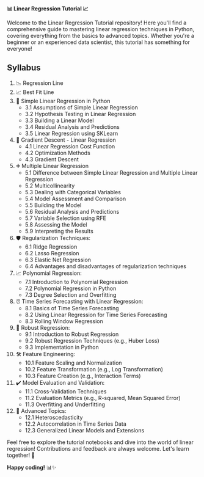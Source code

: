 **📊 Linear Regression Tutorial 📈**

Welcome to the Linear Regression Tutorial repository! Here you'll find a comprehensive guide to mastering linear regression techniques in Python, covering everything from the basics to advanced topics. Whether you're a beginner or an experienced data scientist, this tutorial has something for everyone!

## **Syllabus**

1. 📉 Regression Line
2. 📈 Best Fit Line
3. 🐍 Simple Linear Regression in Python
   - 3.1 Assumptions of Simple Linear Regression
   - 3.2 Hypothesis Testing in Linear Regression
   - 3.3 Building a Linear Model
   - 3.4 Residual Analysis and Predictions
   - 3.5 Linear Regression using SKLearn
4. 🔄 Gradient Descent - Linear Regression
   - 4.1 Linear Regression Cost Function
   - 4.2 Optimization Methods
   - 4.3 Gradient Descent
5. ➕ Multiple Linear Regression
   - 5.1 Difference between Simple Linear Regression and Multiple Linear Regression
   - 5.2 Multicollinearity
   - 5.3 Dealing with Categorical Variables
   - 5.4 Model Assessment and Comparison
   - 5.5 Building the Model
   - 5.6 Residual Analysis and Predictions
   - 5.7 Variable Selection using RFE
   - 5.8 Assessing the Model
   - 5.9 Interpreting the Results
6. 🛡️ Regularization Techniques:
   - 6.1 Ridge Regression
   - 6.2 Lasso Regression
   - 6.3 Elastic Net Regression
   - 6.4 Advantages and disadvantages of regularization techniques
7. 📈 Polynomial Regression:
   - 7.1 Introduction to Polynomial Regression
   - 7.2 Polynomial Regression in Python
   - 7.3 Degree Selection and Overfitting
8. ⏰ Time Series Forecasting with Linear Regression:
   - 8.1 Basics of Time Series Forecasting
   - 8.2 Using Linear Regression for Time Series Forecasting
   - 8.3 Rolling Window Regression
9. 🤖 Robust Regression:
   - 9.1 Introduction to Robust Regression
   - 9.2 Robust Regression Techniques (e.g., Huber Loss)
   - 9.3 Implementation in Python
10. 🛠️ Feature Engineering:
    - 10.1 Feature Scaling and Normalization
    - 10.2 Feature Transformation (e.g., Log Transformation)
    - 10.3 Feature Creation (e.g., Interaction Terms)
11. ✔️ Model Evaluation and Validation:
    - 11.1 Cross-Validation Techniques
    - 11.2 Evaluation Metrics (e.g., R-squared, Mean Squared Error)
    - 11.3 Overfitting and Underfitting
12. 🔬 Advanced Topics:
    - 12.1 Heteroscedasticity
    - 12.2 Autocorrelation in Time Series Data
    - 12.3 Generalized Linear Models and Extensions

Feel free to explore the tutorial notebooks and dive into the world of linear regression! Contributions and feedback are always welcome. Let's learn together! 🚀

**Happy coding!** 📊✨
